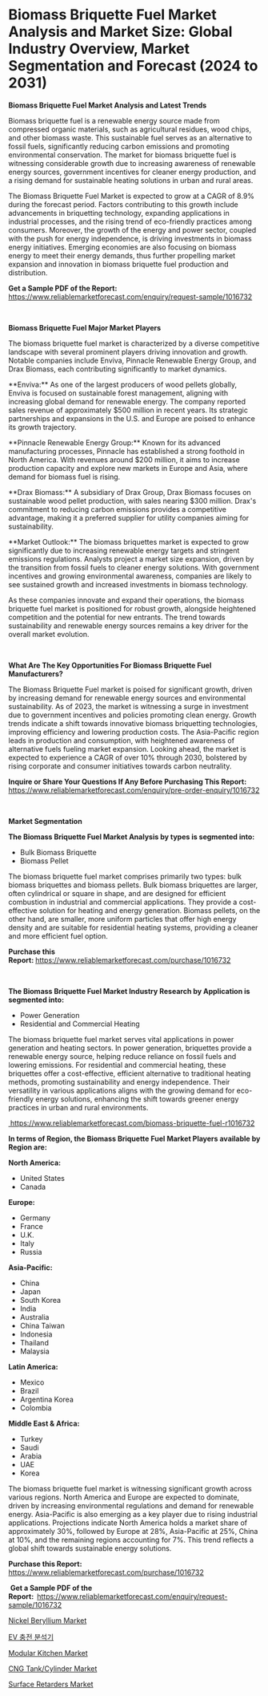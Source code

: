 <p><h1>Biomass Briquette Fuel Market Analysis and Market Size: Global Industry Overview, Market Segmentation and Forecast (2024 to 2031)</h1></p><p><strong>Biomass Briquette Fuel Market Analysis and Latest Trends</strong></p>
<p><p>Biomass briquette fuel is a renewable energy source made from compressed organic materials, such as agricultural residues, wood chips, and other biomass waste. This sustainable fuel serves as an alternative to fossil fuels, significantly reducing carbon emissions and promoting environmental conservation. The market for biomass briquette fuel is witnessing considerable growth due to increasing awareness of renewable energy sources, government incentives for cleaner energy production, and a rising demand for sustainable heating solutions in urban and rural areas.</p><p>The Biomass Briquette Fuel Market is expected to grow at a CAGR of 8.9% during the forecast period. Factors contributing to this growth include advancements in briquetting technology, expanding applications in industrial processes, and the rising trend of eco-friendly practices among consumers. Moreover, the growth of the energy and power sector, coupled with the push for energy independence, is driving investments in biomass energy initiatives. Emerging economies are also focusing on biomass energy to meet their energy demands, thus further propelling market expansion and innovation in biomass briquette fuel production and distribution.</p></p>
<p><strong>Get a Sample PDF of the Report:&nbsp;</strong> <a href="https://www.reliablemarketforecast.com/enquiry/request-sample/1016732">https://www.reliablemarketforecast.com/enquiry/request-sample/1016732</a></p>
<p>&nbsp;</p>
<p><strong>Biomass Briquette Fuel Major Market Players</strong></p>
<p><p>The biomass briquette fuel market is characterized by a diverse competitive landscape with several prominent players driving innovation and growth. Notable companies include Enviva, Pinnacle Renewable Energy Group, and Drax Biomass, each contributing significantly to market dynamics.</p><p>**Enviva:** As one of the largest producers of wood pellets globally, Enviva is focused on sustainable forest management, aligning with increasing global demand for renewable energy. The company reported sales revenue of approximately $500 million in recent years. Its strategic partnerships and expansions in the U.S. and Europe are poised to enhance its growth trajectory.</p><p>**Pinnacle Renewable Energy Group:** Known for its advanced manufacturing processes, Pinnacle has established a strong foothold in North America. With revenues around $200 million, it aims to increase production capacity and explore new markets in Europe and Asia, where demand for biomass fuel is rising.</p><p>**Drax Biomass:** A subsidiary of Drax Group, Drax Biomass focuses on sustainable wood pellet production, with sales nearing $300 million. Drax's commitment to reducing carbon emissions provides a competitive advantage, making it a preferred supplier for utility companies aiming for sustainability.</p><p>**Market Outlook:** The biomass briquettes market is expected to grow significantly due to increasing renewable energy targets and stringent emissions regulations. Analysts project a market size expansion, driven by the transition from fossil fuels to cleaner energy solutions. With government incentives and growing environmental awareness, companies are likely to see sustained growth and increased investments in biomass technology.</p><p>As these companies innovate and expand their operations, the biomass briquette fuel market is positioned for robust growth, alongside heightened competition and the potential for new entrants. The trend towards sustainability and renewable energy sources remains a key driver for the overall market evolution.</p></p>
<p>&nbsp;</p>
<p><strong>What Are The Key Opportunities For Biomass Briquette Fuel Manufacturers?</strong></p>
<p><p>The Biomass Briquette Fuel market is poised for significant growth, driven by increasing demand for renewable energy sources and environmental sustainability. As of 2023, the market is witnessing a surge in investment due to government incentives and policies promoting clean energy. Growth trends indicate a shift towards innovative biomass briquetting technologies, improving efficiency and lowering production costs. The Asia-Pacific region leads in production and consumption, with heightened awareness of alternative fuels fueling market expansion. Looking ahead, the market is expected to experience a CAGR of over 10% through 2030, bolstered by rising corporate and consumer initiatives towards carbon neutrality.</p></p>
<p><strong>Inquire or Share Your Questions If Any Before Purchasing This Report:</strong> <a href="https://www.reliablemarketforecast.com/enquiry/pre-order-enquiry/1016732">https://www.reliablemarketforecast.com/enquiry/pre-order-enquiry/1016732</a></p>
<p>&nbsp;</p>
<p><strong>Market Segmentation</strong></p>
<p><strong>The Biomass Briquette Fuel Market Analysis by types is segmented into:</strong></p>
<p><ul><li>Bulk Biomass Briquette</li><li>Biomass Pellet</li></ul></p>
<p><p>The biomass briquette fuel market comprises primarily two types: bulk biomass briquettes and biomass pellets. Bulk biomass briquettes are larger, often cylindrical or square in shape, and are designed for efficient combustion in industrial and commercial applications. They provide a cost-effective solution for heating and energy generation. Biomass pellets, on the other hand, are smaller, more uniform particles that offer high energy density and are suitable for residential heating systems, providing a cleaner and more efficient fuel option.</p></p>
<p><strong>Purchase this Report:&nbsp;</strong><a href="https://www.reliablemarketforecast.com/purchase/1016732">https://www.reliablemarketforecast.com/purchase/1016732</a></p>
<p>&nbsp;</p>
<p><strong>The Biomass Briquette Fuel Market Industry Research by Application is segmented into:</strong></p>
<p><ul><li>Power Generation</li><li>Residential and Commercial Heating</li></ul></p>
<p><p>The biomass briquette fuel market serves vital applications in power generation and heating sectors. In power generation, briquettes provide a renewable energy source, helping reduce reliance on fossil fuels and lowering emissions. For residential and commercial heating, these briquettes offer a cost-effective, efficient alternative to traditional heating methods, promoting sustainability and energy independence. Their versatility in various applications aligns with the growing demand for eco-friendly energy solutions, enhancing the shift towards greener energy practices in urban and rural environments.</p></p>
<p><a href="https://www.reliablemarketforecast.com/biomass-briquette-fuel-r1016732">&nbsp;https://www.reliablemarketforecast.com/biomass-briquette-fuel-r1016732</a></p>
<p><strong>In terms of Region, the Biomass Briquette Fuel Market Players available by Region are:</strong></p>
<p>
    <p> <strong> North America: </strong>
        <ul>
            <li>United States</li>
            <li>Canada</li>
        </ul>
        </p> 
    <p> <strong> Europe: </strong>
        <ul>
            <li>Germany</li>
            <li>France</li>
            <li>U.K.</li>
            <li>Italy</li>
            <li>Russia</li>
        </ul>
        </p> 
    <p> <strong> Asia-Pacific: </strong>
        <ul>
            <li>China</li>
            <li>Japan</li>
            <li>South Korea</li>
            <li>India</li>
            <li>Australia</li>
            <li>China Taiwan</li>
            <li>Indonesia</li>
            <li>Thailand</li>
            <li>Malaysia</li>
        </ul>
        </p> 
    <p> <strong> Latin America: </strong>
        <ul>
            <li>Mexico</li>
            <li>Brazil</li>
            <li>Argentina Korea</li>
            <li>Colombia</li>
        </ul>
        </p> 
    <p> <strong> Middle East & Africa: </strong>
        <ul>
            <li>Turkey</li>
            <li>Saudi</li>
            <li>Arabia</li>
            <li>UAE</li>
            <li>Korea</li>
        </ul>
    </p>
    </p>
<p><p>The biomass briquette fuel market is witnessing significant growth across various regions. North America and Europe are expected to dominate, driven by increasing environmental regulations and demand for renewable energy. Asia-Pacific is also emerging as a key player due to rising industrial applications. Projections indicate North America holds a market share of approximately 30%, followed by Europe at 28%, Asia-Pacific at 25%, China at 10%, and the remaining regions accounting for 7%. This trend reflects a global shift towards sustainable energy solutions.</p></p>
<p><strong>Purchase this Report: </strong><a href="https://www.reliablemarketforecast.com/purchase/1016732">https://www.reliablemarketforecast.com/purchase/1016732</a></p>
<p>&nbsp;<strong>Get a Sample PDF of the Report:&nbsp;&nbsp;</strong><a href="https://www.reliablemarketforecast.com/enquiry/request-sample/1016732">https://www.reliablemarketforecast.com/enquiry/request-sample/1016732</a></p>
<p><strong></strong></p>
<p><p><a href="https://medium.com/@jewelmohr25/the-nickel-beryllium-market-prioritizes-cost-control-and-efficiency-enhancement-d4824a2f64a3">Nickel Beryllium Market</a></p><p><a href="https://medium.com/@reyeskohler20231/%EB%8B%A4%EC%96%91%ED%95%9C-%EC%A7%80%EC%97%AD-%EB%B0%8F-%EA%B8%80%EB%A1%9C%EB%B2%8C-%ED%8A%B8%EB%A0%8C%EB%93%9C%EA%B0%80-2024%EB%85%84%EB%B6%80%ED%84%B0-2031%EB%85%84%EA%B9%8C%EC%A7%80-ev-%EC%B6%A9%EC%A0%84-%EB%B6%84%EC%84%9D%EA%B8%B0-%EC%8B%9C%EC%9E%A5%EC%97%90-%EC%96%B4%EB%96%A4-%EC%98%81%ED%96%A5%EC%9D%84-%EB%AF%B8%EC%B9%A0%EA%B9%8C%EC%9A%94-ca6eecc75fff">EV 충전 분석기</a></p><p><a href="https://www.linkedin.com/pulse/global-modular-kitchen-market-analysis-trends-forecasts-buixe?trackingId=gkBDNVW2QRmNXp3jaBs5Xw%3D%3D">Modular Kitchen Market</a></p><p><a href="https://github.com/mabutironaldo/Market-Research-Report-List-6/blob/main/cng-tankcylinder-market.md">CNG Tank/Cylinder Market</a></p><p><a href="https://issuu.com/reportprime-2/docs/surface-retarders-market-size-2030._07c920d127b572">Surface Retarders Market</a></p></p>